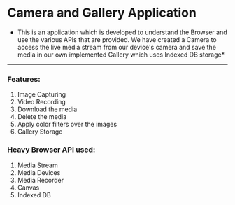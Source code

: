 # Camera and Gallery Application
* This is an application which is developed to understand the Browser and use the various APIs that are provided. We have created a Camera to access the live media stream from our device's camera and save the media in our own implemented Gallery which uses Indexed DB storage*
________________________________________________________________________________________________________________________________________________________
### Features:

<ol>
  <li>Image Capturing</li>
  <li>Video Recording</li>
  <li>Download the media</li>
  <li>Delete the media</li>
  <li>Apply color filters over the images</li>
  <li>Gallery Storage</li>
</ol>


### Heavy Browser API used:

<ol>
  <li>Media Stream</li>
  <li>Media Devices</li>
  <li>Media Recorder</li>
  <li>Canvas</li>
  <li>Indexed DB</li>
</ol>
